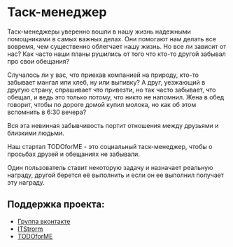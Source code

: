 # Таск-менеджер

Таск-менеджеры уверенно вошли в нашу жизнь надежными помощниками в самых важных делах. Они помогают нам делать все вовремя, чем существенно облегчает нашу жизнь. Но все ли зависит от нас? Как часто наши планы рушились от того что кто-то другой забывал про свои обещания?

Случалось ли у вас, что приехав компанией на природу, кто-то забывает мангал или хлеб, ну или выпивку? А друг, уезжающий в другую страну, спрашивает что привезти, но так часто забывает, что обещал, и ведь это только потому, что никто не напомнил. Жена в обед говорит, чтобы по дороге домой купил молока, но как об этом вспомнить в 6:30 вечера?

Вся эта невинная забывчивость портит отношения между друзьями и близкими людьми.

Наш стартап TODOforME - это социальный таск-менеджер, чтобы о просьбах друзей и обещаниях не забывали.

Один пользователь ставит некоторую задачу и назначает реальную награду, другой берется её выполнить и если он ее выполнил получает эту награду.

## Поддержка проекта:
* [Группа вконтакте](http://vk.com/itstorm)
* [ITStrorm](http://itstorm.info)
* [TODOforME](http://todoforme.ru)


